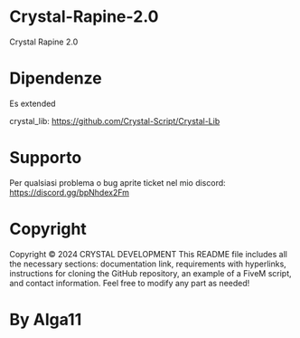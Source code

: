 # Crystal-Rapine-2.0
Crystal Rapine 2.0

# Dipendenze

Es extended

crystal_lib: https://github.com/Crystal-Script/Crystal-Lib

# Supporto

Per qualsiasi problema o bug aprite ticket nel mio discord: https://discord.gg/bpNhdex2Fm

# Copyright

Copyright © 2024 CRYSTAL DEVELOPMENT This README file includes all the necessary sections: documentation link, requirements with hyperlinks, instructions for cloning the GitHub repository, an example of a FiveM script, and contact information. Feel free to modify any part as needed!

# By Alga11
